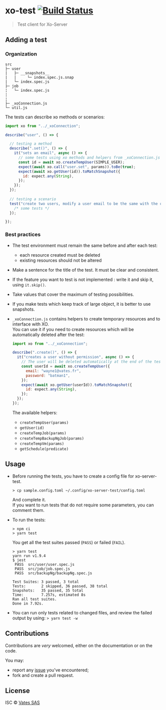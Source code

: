 # xo-test [![Build Status](https://travis-ci.org/vatesfr/xo-test.png?branch=master)](https://travis-ci.org/vatesfr/xo-test)

> Test client for Xo-Server

## Adding a test

### Organization

```
src
├─ user
|   ├─ __snapshots__
|   |     └─ index.spec.js.snap 
|   └─ index.spec.js
├─ job
¦   └─ index.spec.js
¦
¦
├─ _xoConnection.js
└─ util.js
```

The tests can describe xo methods or scenarios:  
```javascript
import xo from "../_xoConnection";

describe("user", () => {

  // testing a method
  describe(".set()", () => {
    it("sets an email", async () => {
      // some tests using xo methods and helpers from _xoConnection.js
      const id = await xo.createTempUser(SIMPLE_USER);
      expect(await xo.call("user.set", params)).toBe(true);
      expect(await xo.getUser(id)).toMatchSnapshot({
        id: expect.any(String),
      });
    });
  });
      
  // testing a scenario
  test("create two users, modify a user email to be the same with the other and fail trying to connect them", () => {
    /* some tests */
  });

});
```

### Best practices

- The test environment must remain the same before and after each test:  
  * each resource created must be deleted  
  * existing resources should not be altered

- Make a sentence for the title of the test. It must be clear and consistent.

- If the feature you want to test is not implemented : write it and skip it, using `it.skip()`.

- Take values ​​that cover the maximum of testing possibilities.

- If you make tests which keep track of large object, it is better to use snapshots.  

- `_xoConnection.js` contains helpers to create temporary resources and to interface with XO.  
  You can use it if you need to create resources which will be automatically deleted after the test:  
  ```javascript
  import xo from "../_xoConnection";

  describe(".create()", () => {
    it("creates a user without permission", async () => {
      // The user will be deleted automatically at the end of the test
      const userId = await xo.createTempUser({
        email: "wayne1@vates.fr",
        password: "batman1",
      });
      expect(await xo.getUser(userId)).toMatchSnapshot({
        id: expect.any(String),
      });
    });
  });
  ```

  The available helpers:  
  * `createTempUser(params)`  
  * `getUser(id)`  
  * `createTempJob(params)`  
  * `createTempBackupNgJob(params)`  
  * `createTempVm(params)`  
  * `getSchedule(predicate)`  

## Usage

- Before running the tests, you have to create a config file for xo-server-test.  
  ```
  > cp sample.config.toml ~/.config/xo-server-test/config.toml
  ```
  And complete it.  
  If you want to run tests that do not require some parameters, you can comment them.  

- To run the tests:  
  ```
  > npm ci
  > yarn test
  ```

  You get all the test suites passed (`PASS`) or failed (`FAIL`).  
  ```
  > yarn test
  yarn run v1.9.4
  $ jest
   PASS  src/user/user.spec.js
   PASS  src/job/job.spec.js
   PASS  src/backupNg/backupNg.spec.js

  Test Suites: 3 passed, 3 total
  Tests:       2 skipped, 36 passed, 38 total
  Snapshots:   35 passed, 35 total
  Time:        7.257s, estimated 8s
  Ran all test suites.
  Done in 7.92s.
  ```

- You can run only tests related to changed files, and review the failed output by using: `> yarn test -w`

## Contributions

Contributions are *very* welcomed, either on the documentation or on
the code.

You may:

- report any [issue](https://github.com/vatesfr/xo-test/issues)
  you've encountered;
- fork and create a pull request.

## License

ISC © [Vates SAS](http://vates.fr)
